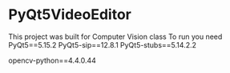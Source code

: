 # PyQt5VideoEditor

This project was built for Computer Vision class
To run you need 
PyQt5==5.15.2
PyQt5-sip==12.8.1
PyQt5-stubs==5.14.2.2

opencv-python==4.4.0.44
